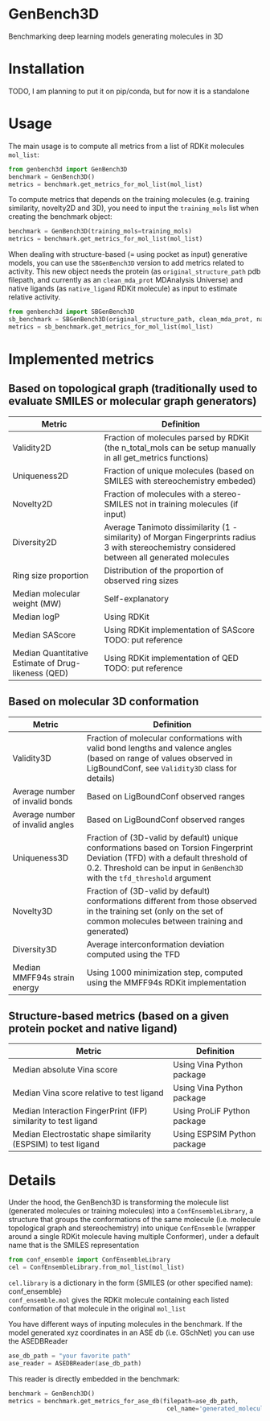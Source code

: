 # GenBench3D
Benchmarking deep learning models generating molecules in 3D

# Installation
TODO, I am planning to put it on pip/conda, but for now it is a standalone

# Usage
The main usage is to compute all metrics from a list of RDKit molecules `mol_list`:
```python
from genbench3d import GenBench3D
benchmark = GenBench3D()
metrics = benchmark.get_metrics_for_mol_list(mol_list)
```

To compute metrics that depends on the training molecules (e.g. training similarity, novelty2D and 3D), you need to input the `training_mols` list when creating the benchmark object:
```python
benchmark = GenBench3D(training_mols=training_mols)
metrics = benchmark.get_metrics_for_mol_list(mol_list)
```

When dealing with structure-based (= using pocket as input) generative models, you can use the `SBGenBench3D` version to add metrics related to activity. This new object needs the protein (as `original_structure_path` pdb filepath, and currently as an `clean_mda_prot` MDAnalysis Universe) and native ligands (as `native_ligand` RDKit molecule) as input to estimate relative activity.
```python
from genbench3d import SBGenBench3D
sb_benchmark = SBGenBench3D(original_structure_path, clean_mda_prot, native_ligand)
metrics = sb_benchmark.get_metrics_for_mol_list(mol_list)
```

# Implemented metrics

## Based on topological graph (traditionally used to evaluate SMILES or molecular graph generators)

| Metric | Definition |
| --- | --- |
| Validity2D | Fraction of molecules parsed by RDKit (the n_total_mols can be setup manually in all get_metrics functions) |
| Uniqueness2D | Fraction of unique molecules (based on SMILES with stereochemistry embeded) |
| Novelty2D | Fraction of molecules with a stereo-SMILES not in training molecules (if input) |
| Diversity2D | Average Tanimoto dissimilarity (1 - similarity) of Morgan Fingerprints radius 3 with stereochemistry considered between all generated molecules|
| Ring size proportion | Distribution of the proportion of observed ring sizes |
| Median molecular weight (MW) | Self-explanatory |
| Median logP | Using RDKit |
| Median SAScore | Using RDKit implementation of SAScore TODO: put reference |
| Median Quantitative Estimate of Drug-likeness (QED) | Using RDKit implementation of QED TODO: put reference |

## Based on molecular 3D conformation

| Metric | Definition |
| --- | --- |
| Validity3D | Fraction of molecular conformations with valid bond lengths and valence angles (based on range of values observed in LigBoundConf, see `Validity3D` class for details) |
| Average number of invalid bonds | Based on LigBoundConf observed ranges |
| Average number of invalid angles | Based on LigBoundConf observed ranges |
| Uniqueness3D | Fraction of (3D-valid by default) unique conformations based on Torsion Fingerprint Deviation (TFD) with a default threshold of 0.2. Threshold can be input in `GenBench3D` with the `tfd_threshold` argument |
| Novelty3D | Fraction of (3D-valid by default) conformations different from those observed in the training set (only on the set of common molecules between training and generated)  |
| Diversity3D | Average interconformation deviation computed using the TFD|
| Median MMFF94s strain energy | Using 1000 minimization step, computed using the MMFF94s RDKit implementation |

## Structure-based metrics (based on a given protein pocket and native ligand)

| Metric | Definition |
| --- | --- |
| Median absolute Vina score | Using Vina Python package |
| Median Vina score relative to test ligand | Using Vina Python package |
| Median Interaction FingerPrint (IFP) similarity to test ligand | Using ProLiF Python package |
| Median Electrostatic shape similarity (ESPSIM) to test ligand | Using ESPSIM Python package |


# Details
Under the hood, the GenBench3D is transforming the molecule list (generated molecules or training molecules) into a `ConfEnsembleLibrary`, a structure that groups the conformations of the same molecule (i.e. molecule topological graph and stereochemistry) into unique `ConfEnsemble` (wrapper around a single RDKit molecule having multiple Conformer), under a default name that is the SMILES representation
```python
from conf_ensemble import ConfEnsembleLibrary
cel = ConfEnsembleLibrary.from_mol_list(mol_list)
```
`cel.library` is a dictionary in the form {SMILES (or other specified name): conf_ensemble}  
`conf_ensemble.mol` gives the RDKit molecule containing each listed conformation of that molecule in the original `mol_list`

You have different ways of inputing molecules in the benchmark.
If the model generated xyz coordinates in an ASE db (i.e. GSchNet) you can use the ASEDBReader
```python
ase_db_path = "your favorite path"
ase_reader = ASEDBReader(ase_db_path)
```

This reader is directly embedded in the benchmark:
```python
benchmark = GenBench3D()
metrics = benchmark.get_metrics_for_ase_db(filepath=ase_db_path,
                                            cel_name='generated_molecules')
